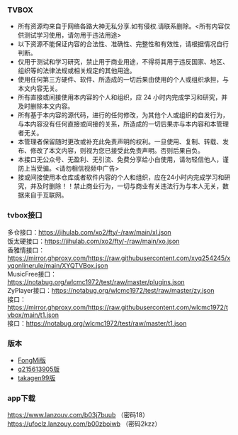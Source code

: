 
### TVBOX

* 所有资源均来自于网络各路大神无私分享.如有侵权.请联系删除。<所有内容仅供测试学习使用，请勿用于违法用途>
* 以下资源不能保证内容的合法性、准确性、完整性和有效性，请根据情况自行判断。 
* 仅用于测试和学习研究，禁止用于商业用途，不得将其用于违反国家、地区、组织等的法律法规或相关规定的其他用途。
* 使用任何第三方硬件、软件、所造成的一切后果由使用的个人或组织承担，与本文内容无关。
* 所有直接或间接使用本内容的个人和组织，应 24 小时内完成学习和研究，并及时删除本文内容。 
* 所有基于本内容的源代码，进行的任何修改，为其他个人或组织的自发行为，与本内容没有任何直接或间接的关系，所造成的一切后果亦与本内容和本管理者无关。 
* 本管理者保留随时更改或补充此免责声明的权利。一旦使用、复制、转载、发布、修改了本文内容，则视为您已接受此免责声明。否则后果自负。 
* 本接口无公众号、无盈利、无引流、免费分享给小白使用，请勿轻信他人，谨防上当受骗。<请勿相信视频中广告> 
* 接或间接使用本仓库或者软件内容的个人和组织，应在24小时内完成学习和研究，并及时删除！！禁止商业行为，一切与商业有关违法行为与本人无关，数据来自于互联网。


### tvbox接口
多仓接口：https://jihulab.com/xo2/fty/-/raw/main/xl.json   
饭太硬接口：https://jihulab.com/xo2/fty/-/raw/main/xo.json   
香雅情接口：https://mirror.ghproxy.com/https://raw.githubusercontent.com/xyq254245/xyqonlinerule/main/XYQTVBox.json   
MusicFree接口：https://notabug.org/wlcmc1972/test/raw/master/plugins.json   
ZyPlayer接口：https://notabug.org/wlcmc1972/test/raw/master/zy.json   
接口：https://mirror.ghproxy.com/https://raw.githubusercontent.com/wlcmc1972/tvbox/main/t1.json   
接口：https://notabug.org/wlcmc1972/test/raw/master/t1.json   



### 版本
- [FongMi版](https://github.com/FongMi/TV ) 
- [q215613905版](https://github.com/q215613905/TVBoxOS) 
- [takagen99版](https://github.com/takagen99/Box) 

### app下载
https://www.lanzouv.com/b03j7buub （密码18）  
https://ufoclz.lanzouy.com/b00zboiwb （密码2kzz）